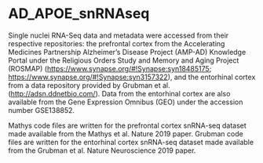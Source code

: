 # AD_APOE_snRNAseq

Single nuclei RNA-Seq data and metadata were accessed from their respective repositories: the prefrontal cortex from the Accelerating Medicines Partnership Alzheimer’s Disease Project (AMP-AD) Knowledge Portal under the Religious Orders Study and Memory and Aging Project (ROSMAP) (https://www.synapse.org/#!Synapse:syn18485175; https://www.synapse.org/#!Synapse:syn3157322), and the entorhinal cortex from a data repository provided by Grubman et al. (http://adsn.ddnetbio.com/). Data from the entorhinal cortex are also available from the Gene Expression Omnibus (GEO) under the accession number GSE138852. 

Mathys code files are written for the prefrontal cortex snRNA-seq dataset made available from the Mathys et al. Nature 2019 paper.
Grubman code files are written for the entorhinal cortex snRNA-seq dataset made available from the Grubman et al. Nature Neuroscience 2019 paper.
